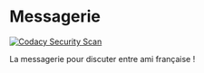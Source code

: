 # Messagerie

[![Codacy Security Scan](https://github.com/LapsTimeOFF/Messagerie/actions/workflows/codacy.yml/badge.svg)](https://github.com/LapsTimeOFF/Messagerie/actions/workflows/codacy.yml)

La messagerie pour discuter entre ami française !

